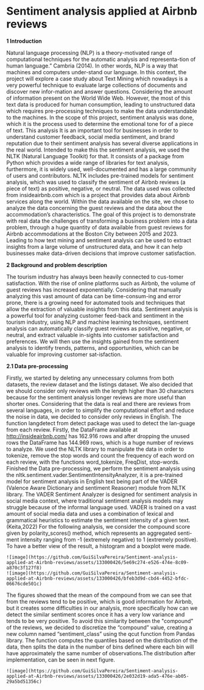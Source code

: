 # Sentiment analysis applied at Airbnb reviews

**1 Introduction**

Natural language processing (NLP) is a theory-motivated range of computational techniques for the automatic analysis and representa-tion of human language.” Cambria (2014).
   In other words, NLP is a way that machines and computers under-stand our language. In this context, the project will explore a case study about Text Mining which nowadays is a very powerful technique to evaluate large collections of documents and discover new infor-mation and answer questions. Considering the amount of information present on the World Wide Web. However, the most of this text data is produced for human consumption, leading to unstructured data which requires pre-processing techniques to make the data understandable to the machines.
    In the scope of this project, sentiment analysis was done, which it is the process used to determine the emotional tone for of a piece of text. This analysis It is an important tool for businesses in order to understand customer feedback, social media sentiment, and brand reputation due to their sentiment analysis has several diverse applications in the real world.
    Intended to make this the sentiment analysis, we used the NLTK (Natural Language Toolkit) for that. It consists of a package from Python which provides a wide range of libraries for text analysis, furthermore, it is widely used, well-documented and has a large community of users and contributors. NLTK includes pre-trained models for sentiment analysis, which was used to classify the sentiment of Airbnb reviews (a piece of text) as positive, negative, or neutral.
    The data used was collected from insideairbnb.com which is a project that provides data about Airbnb services along the world. Within the data available on the site, we chose to analyze the data concerning the guest reviews and the data about the accommodation’s characteristics.
    The goal of this project is to demonstrate with real data the challenges of transforming a business problem into a data problem, through a huge quantity of data available from guest reviews for Airbnb accommodations at the Boston City between 2015 and 2023.
    Leading to how text mining and sentiment analysis can be used to extract insights from a large volume of unstructured data, and how it can help businesses make data-driven decisions that improve customer satisfaction.

**2 Background and problem description**

The tourism industry has always been heavily connected to cus-tomer satisfaction. With the rise of online platforms such as Airbnb, the volume of guest reviews has increased exponentially. Considering that manually analyzing this vast amount of data can be time-consum-ing and error prone, there is a growing need for automated tools and techniques that allow the extraction of valuable insights from this data.
    Sentiment analysis is a powerful tool for analyzing customer feed-back and sentiment in the tourism industry, using NLP and machine learning techniques, sentiment analysis can automatically classify guest reviews as positive, negative, or neutral, and extract valuable in-sights into customer satisfaction and preferences. We will then use the insights gained from the sentiment analysis to identify trends, patterns, and opportunities, which can be valuable for improving customer sat-isfaction.

**2.1 Data pre-processing**

Firstly, we started by deleting any unnecessary columns from both datasets, the review dataset and the listings dataset. We also decided that we should consider only reviews with the length higher than 30 characters because for the sentiment analysis longer reviews are more useful than shorter ones.
    Considering that the data is real and there are reviews from several languages, in order to simplify the computational effort and reduce the noise in data, we decided to consider only reviews in English. The function langdetect from detect package was used to detect the lan-guage from each review. Firstly, the DataFrame available at http://insideairbnb.com/ has 162.916 rows and after dropping the unused rows the DataFrame has 144.969 rows, which is a huge number of reviews to analyze.
    We used the NLTK library to manipulate the data in order to tokenize, remove the stop words and count the frequency of each word on each review, with the functions word_tokenize, FreqDist, stop-words. Finished the Data pre-processing, we perform the sentiment analysis using the nltk.sentiment.vader.SentimentIntensityAnalyzer, it is a pre-trained model for sentiment analysis in English text being part of the VADER (Valence Aware Dictionary and sentiment Reasoner) module from NLTK library.
    The VADER Sentiment Analyzer is designed for sentiment analysis in social media context, where traditional sentiment analysis models may struggle because of the informal language used. VADER is trained on a vast amount of social media data and uses a combination of lexical and grammatical heuristics to estimate the sentiment intensity of a given text. (Keita,2022)
    For the following analysis, we consider the compound score given by polarity_scores() method, which represents an aggregated senti-ment intensity ranging from -1 (extremely negative) to 1 (extremely positive). To have a better view of the result, a histogram and a boxplot were made. 
    
    ![image](https://github.com/GuiSilvaPereira/Sentiment-analysis-applied-at-Airbnb-reviews/assets/133000426/5e69c274-e526-474e-8c09-a870c3f127f8)
    ![image](https://github.com/GuiSilvaPereira/Sentiment-analysis-applied-at-Airbnb-reviews/assets/133000426/bfeb3d9d-cbd4-4452-bfdc-06676cde501c)

   The figures showed that the mean of the compound from we can see that from the reviews tend to be positive, which is good information for Airbnb, but it creates some difficulties in our analysis, more specifically how can we detect the similar sentiment scores once it has a very low variance and tends to be very positive. To avoid this similarity between the "compound" of the reviews, we decided to discretize the “compound” value, creating a new column named “sentiment_class” using the qcut function from Pandas library. The function computes the quantiles based on the distribution of the data, then splits the data in the number of bins defined where each bin will have approximately the same number of observations.The distribution after implementation, can be seen in next figure.
    
    ![image](https://github.com/GuiSilvaPereira/Sentiment-analysis-applied-at-Airbnb-reviews/assets/133000426/2e032d19-ada5-476e-ab05-29a5bd51356c)

